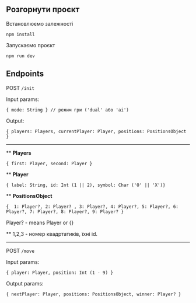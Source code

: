 **Розгорнути проєкт**
-
Встановлюємо залежності

`npm install`

Запускаємо проєкт

`npm run dev`

**Endpoints**
-
POST
`/init`

Input params:

`{ mode: String } // режим гри ('dual' або 'ai')`

Output: 

`{ players: Players, currentPlayer: Player, positions: PositionsObject }`

----
**
**Players** 

`{ first: Player, second: Player }`

**
**Player**

`{ label: String, id: Int (1 || 2), symbol: Char ('O' || 'X')}`

**
**PositionsObject**

`{ 
1: Player?, 2: Player? , 3: Player?, 4: Player?, 5: Player?, 6: Player?, 7: Player?, 8: Player?, 9: Player? }`

Player? - means Player or {}

** 1,2,3 - номер квадртатиків, їхні id.


---
POST `/move`

Input params: 

`{ player: Player, position: Int (1 - 9) }`

Output params: 

`{ nextPlayer: Player, positions: PositionsObject, winner: Player? }`